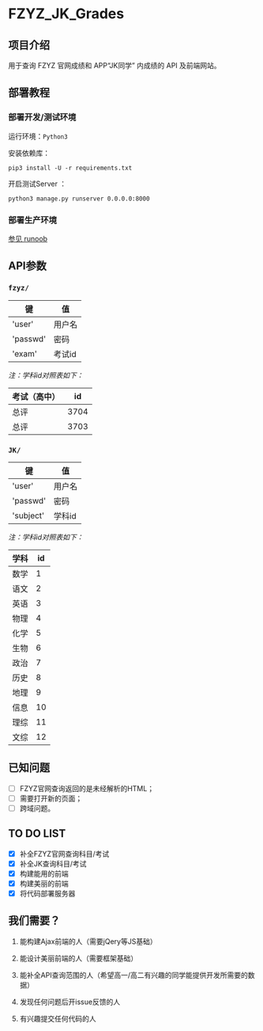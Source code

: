 # FZYZ_JK_Grades

## 项目介绍

用于查询 FZYZ 官网成绩和 APP“JK同学” 内成绩的 API 及前端网站。

## 部署教程

### 部署开发/测试环境

运行环境：`Python3`

安装依赖库：

```shell
pip3 install -U -r requirements.txt
```

开启测试Server ：
```shell
python3 manage.py runserver 0.0.0.0:8000
```

### 部署生产环境

[参见 runoob](https://www.runoob.com/django/django-nginx-uwsgi.html)

## API参数

### `fzyz/`
|键       |值     |
|-        |-      |
|'user'   |用户名 |
|'passwd' |密码   |
|'exam'   |考试id |

*注：学科id对照表如下：*


|考试（高中） |id|
|-            |- |
|总评         |3704|
|总评         |3703|

### `JK/`

|键         |值     |
|-          |-      |
|'user'     |用户名 |
|'passwd'   |密码   |
|'subject'  |学科id |

*注：学科id对照表如下：*

|学科|id|
|-   |- |
|数学|1 |
|语文|2 |
|英语|3 |
|物理|4 |
|化学|5 |
|生物|6 |
|政治|7 |
|历史|8 |
|地理|9 |
|信息|10|
|理综|11|
|文综|12|

## 已知问题

- [ ] FZYZ官网查询返回的是未经解析的HTML；
- [ ] 需要打开新的页面；
- [ ] 跨域问题。

## TO DO LIST

- [x] 补全FZYZ官网查询科目/考试
- [x] 补全JK查询科目/考试
- [x] 构建能用的前端
- [x] 构建美丽的前端
- [x] 将代码部署服务器

## 我们需要？

1.  能构建Ajax前端的人（需要jQery等JS基础）

2.  能设计美丽前端的人（需要框架基础）

3.  能补全API查询范围的人（希望高一/高二有兴趣的同学能提供开发所需要的数据）

4.  发现任何问题后开issue反馈的人

5.  有兴趣提交任何代码的人